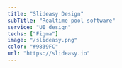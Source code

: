 ```yaml
---
title: "Slideasy Design"
subTitle: "Realtime pool software"
service: "UI design"
techs: ["Figma"]
image: "/slideasy.png"
color: "#9839FC"
url: "https://slideasy.io"
---
```

